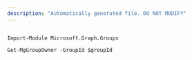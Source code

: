 ```yaml
---
description: "Automatically generated file. DO NOT MODIFY"
---
```


```powershellv2

Import-Module Microsoft.Graph.Groups

Get-MgGroupOwner -GroupId $groupId

```